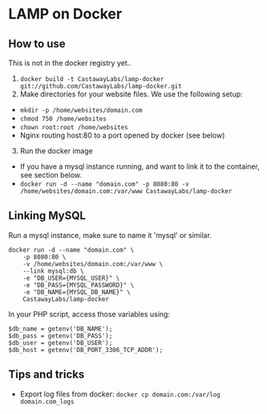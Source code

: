 
LAMP on Docker
==============

How to use
----------

This is not in the docker registry yet..

1. `docker build -t CastawayLabs/lamp-docker git://github.com/CastawayLabs/lamp-docker.git`
2. Make directories for your website files. We use the following setup:
 - `mkdir -p /home/websites/domain.com`
 - `chmod 750 /home/websites`
 - `chown root:root /home/websites`
 - Nginx routing host:80 to a port opened by docker (see below)
3. Run the docker image
 - If you have a mysql instance running, and want to link it to the container, see section below.
 - `docker run -d --name "domain.com" -p 8080:80 -v /home/websites/domain.com:/var/www CastawayLabs/lamp-docker`

Linking MySQL
-------------

Run a mysql instance, make sure to name it 'mysql' or similar.

```
docker run -d --name "domain.com" \
	-p 8080:80 \
	-v /home/websites/domain.com:/var/www \
	--link mysql:db \
	-e "DB_USER={MYSQL_USER}" \
	-e "DB_PASS={MYSQL_PASSWORD}" \
	-e "DB_NAME={MYSQL_DB_NAME}" \
	CastawayLabs/lamp-docker
```

In your PHP script, access those variables using:

```
$db_name = getenv('DB_NAME');
$db_pass = getenv('DB_PASS');
$db_user = getenv('DB_USER');
$db_host = getenv('DB_PORT_3306_TCP_ADDR');
```

Tips and tricks
---------------

- Export log files from docker: `docker cp domain.com:/var/log domain.com_logs`
